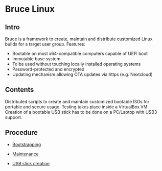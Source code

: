 # Bruce Linux

## Intro

Bruce is a framework to create, maintain and distribute customized Linux builds for a target user group.
Features:

* Bootable on most x64-compatible computers capable of UEFI boot
* Immutable base system 
* To be used without touching locally installed operating systems
* Password-protected and encrypted
* Updating mechanism allowing OTA updates via https (e.g. Nextcloud)

## Contents

Distributed scripts to create and maintain customized bootable ISOs for portable and secure usage.
Testing takes place inside a VirtualBox VM.
Creation of a bootable USB stick has to be done on a PC/Laptop with USB3 support.

## Procedure

* [Bootstrapping](BOOTSTRAP.md)

* [Maintenance](MAINTENANCE.md)

* [USB stick creation](USBSTICK.md)
